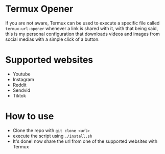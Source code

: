 # Termux Opener

If you are not aware, Termux can be used to execute a specific file called `termux-url-opener` whenever a link is shared with it,
with that being said, this is my personal configuration that downloads videos and images from social medias with a simple click of a button.

# Supported websites

 - Youtube
 - Instagram
 - Reddit
 - Sendvid
 - Tiktok

# How to use

 - Clone the repo with `git clone <url>`
 - execute the script using `./install.sh`
 - It's done! now share the url from one of the supported websites with Termux 

